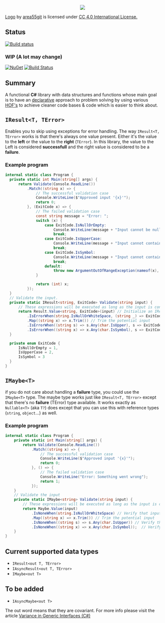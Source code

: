 <p align="center"><img src="https://s8.postimg.cc/mbxqv2gx1/LOGO_LEMONAD_README.jpg"></p>


[Logo](https://s8.postimg.cc/mbxqv2gx1/LOGO_LEMONAD_README.jpg) by [area55git](https://github.com/area55git) is licensed under [CC 4.0 International License.](https://creativecommons.org/licenses/by/4.0/)

## Status

[![Build status](https://lemonad-ci.visualstudio.com/Lemonad/_apis/build/status/Release?branchName=master)](https://lemonad-ci.visualstudio.com/Lemonad/_build/latest?definitionId=6)

### WIP (A lot may change)

[![NuGet](https://img.shields.io/nuget/v/Lemonad.ErrorHandling.svg)](https://www.nuget.org/packages/Lemonad.ErrorHandling/)
[![Build Status](https://lemonad-ci.vsrm.visualstudio.com/_apis/public/Release/badge/99c63ac5-7b1f-436d-b755-fbfa106c1853/2/2)](https://lemonad-ci.vsrm.visualstudio.com/_apis/public/Release/badge/99c63ac5-7b1f-436d-b755-fbfa106c1853/2/2)


## Summary

A functional **C#** library with data structures and functions whose main goal
is to have an [declarative](https://en.wikipedia.org/wiki/Declarative_programming)
approach to problem solving by using various
[HOF's](https://en.wikipedia.org/wiki/Higher-order_function#C#)
to achieve cleaner code bases & code which is easier to think about.

## `IResult<T, TError>`

Enables you to skip using exceptions for error handling.
The way `IResult<T, TError>` works is that there's
always one value present. Either it's the
value to the **left** or the value to the **right** (`TError`).
In this library, the value to the Left is considered **successfull**
and the right value is considered to be a **failure**.

### Example program 

```csharp
internal static class Program {
  private static int Main(string[] args) {
      return Validate(Console.ReadLine())
          .Match((string x) => {
              // The successful validation case
              Console.WriteLine($"Approved input '{x}'");
              return 0;
          }, (ExitCode x) => {
              // The failed validation case
              const string message = "Error: ";
              switch (x) {
                  case ExitCode.IsNullOrEmpty:
                      Console.WriteLine(message + "Input cannot be null or empty string.");
                      break;
                  case ExitCode.IsUpperCase:
                      Console.WriteLine(message + "Input cannot contain upper cased letters.");
                      break;
                  case ExitCode.IsSymbol:
                      Console.WriteLine(message + "Input cannot contain symbols.");
                      break;
                  default:
                      throw new ArgumentOutOfRangeException(nameof(x), x, null);
              }

              return (int) x;
          });
  }
  // Validate the input.
  private static IResult<string, ExitCode> Validate(string input) {
      // These expressions will be executed as long as the input is considered ok.
      return Result.Value<string, ExitCode>(input) // Initialize an IResult<T, TError>
          .IsErrorWhen(string.IsNullOrWhiteSpace, (string _) => ExitCode.IsNullOrEmpty) // Verify that input is not null or white space, return an error as exitcode otherwise.
          .Map((string x) => x.Trim()) // Trim the potential input
          .IsErrorWhen((string s) => s.Any(char.IsUpper), s => ExitCode.IsUpperCase) // Verify that input does not have any uppercased letter, return an error as exitcode otherwise.
          .IsErrorWhen((string x) => x.Any(char.IsSymbol), s => ExitCode.IsSymbol); // Verify that input does not have any symbols, return an error as exitcode otherwise.
  }

  private enum ExitCode {
      IsNullOrEmpty = 1,
      IsUpperCase = 2,
      IsSymbol = 3
  }
}
```

## `IMaybe<T>`

if you do not care about handling a **failure** type,
you could use the `IMaybe<T>` type. The maybe type works
just like `IResult<T, TError>` except that there's
no **failure** (TError) type available.
It works exactly as `Nullable<T>` (aka `T?`)
does except that you can use this with reference
types (`string`, `object`…) as well.
  
### Example program 
  
``` csharp
internal static class Program {
    private static int Main(string[] args) {
        return Validate(Console.ReadLine())
            .Match((string x) => {
                // The successful validation case
                Console.WriteLine($"Approved input '{x}'");
                return 0;
            }, () => {
                // The failed validation case
                Console.WriteLine("Error: Something went wrong");
                return 1;
            });
    }
    // Validate the input
    private static IMaybe<string> Validate(string input) {
        // These expressions will be executed as long as the input is considered ok.
        return Maybe.Value(input)
            .IsNoneWhen(string.IsNullOrWhiteSpace) // Verify that input is not null or white space.
            .Map((string x) => x.Trim()) // Trim the potential input
            .IsNoneWhen((string s) => s.Any(char.IsUpper)) // Verify that input does not have any uppercased
            .IsNoneWhen((string x) => x.Any(char.IsSymbol));  // Verify that input does not have any symbols.
    }
}

```

## Current supported data types

* `IResult<out T, TError>`
* `IAsyncResult<out T, TError>`
* `IMaybe<out T>`

## To be added

* `IAsyncMaybe<out T>`

The out word means that they are covariant.
For more info please visit the article [Variance in Generic Interfaces (C#)](https://docs.microsoft.com/en-us/dotnet/csharp/programming-guide/concepts/covariance-contravariance/variance-in-generic-interfaces)
